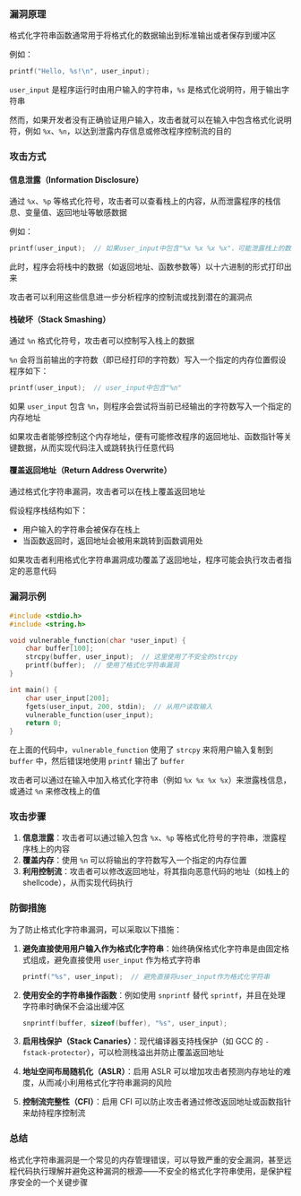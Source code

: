 ### 漏洞原理

格式化字符串函数通常用于将格式化的数据输出到标准输出或者保存到缓冲区

例如：

```c
printf("Hello, %s!\n", user_input);
```

`user_input` 是程序运行时由用户输入的字符串，`%s` 是格式化说明符，用于输出字符串

然而，如果开发者没有正确验证用户输入，攻击者就可以在输入中包含格式化说明符，例如 `%x`、`%n`，以达到泄露内存信息或修改程序控制流的目的

### **攻击方式**

#### **信息泄露（Information Disclosure）**

通过 `%x`、`%p` 等格式化符号，攻击者可以查看栈上的内容，从而泄露程序的栈信息、变量值、返回地址等敏感数据

例如：

```c
printf(user_input);  // 如果user_input中包含"%x %x %x %x"，可能泄露栈上的数据
```

此时，程序会将栈中的数据（如返回地址、函数参数等）以十六进制的形式打印出来

攻击者可以利用这些信息进一步分析程序的控制流或找到潜在的漏洞点

#### **栈破坏（Stack Smashing）**

通过 `%n` 格式化符号，攻击者可以控制写入栈上的数据

`%n` 会将当前输出的字符数（即已经打印的字符数）写入一个指定的内存位置假设程序如下：

```c
printf(user_input);  // user_input中包含"%n"
```

如果 `user_input` 包含 `%n`，则程序会尝试将当前已经输出的字符数写入一个指定的内存地址

如果攻击者能够控制这个内存地址，便有可能修改程序的返回地址、函数指针等关键数据，从而实现代码注入或跳转执行任意代码

#### **覆盖返回地址（Return Address Overwrite）**

通过格式化字符串漏洞，攻击者可以在栈上覆盖返回地址

假设程序栈结构如下：

- 用户输入的字符串会被保存在栈上
- 当函数返回时，返回地址会被用来跳转到函数调用处

如果攻击者利用格式化字符串漏洞成功覆盖了返回地址，程序可能会执行攻击者指定的恶意代码

### **漏洞示例**

```c
#include <stdio.h>
#include <string.h>

void vulnerable_function(char *user_input) {
    char buffer[100];
    strcpy(buffer, user_input);  // 这里使用了不安全的strcpy
    printf(buffer);  // 使用了格式化字符串漏洞
}

int main() {
    char user_input[200];
    fgets(user_input, 200, stdin);  // 从用户读取输入
    vulnerable_function(user_input);
    return 0;
}
```

在上面的代码中，`vulnerable_function` 使用了 `strcpy` 来将用户输入复制到 `buffer` 中，然后错误地使用 `printf` 输出了 `buffer`

攻击者可以通过在输入中加入格式化字符串（例如 `%x %x %x %x`）来泄露栈信息，或通过 `%n` 来修改栈上的值

### **攻击步骤**

1. **信息泄露**：攻击者可以通过输入包含 `%x`、`%p` 等格式化符号的字符串，泄露程序栈上的内容
2. **覆盖内存**：使用 `%n` 可以将输出的字符数写入一个指定的内存位置
3. **利用控制流**：攻击者可以修改返回地址，将其指向恶意代码的地址（如栈上的 shellcode），从而实现代码执行

### **防御措施**

为了防止格式化字符串漏洞，可以采取以下措施：

1. **避免直接使用用户输入作为格式化字符串**：始终确保格式化字符串是由固定格式组成，避免直接使用 `user_input` 作为格式字符串

   ```c
   printf("%s", user_input);  // 避免直接将user_input作为格式化字符串
   ```

2. **使用安全的字符串操作函数**：例如使用 `snprintf` 替代 `sprintf`，并且在处理字符串时确保不会溢出缓冲区

   ```c
   snprintf(buffer, sizeof(buffer), "%s", user_input);
   ```

3. **启用栈保护（Stack Canaries）**：现代编译器支持栈保护（如 GCC 的 `-fstack-protector`），可以检测栈溢出并防止覆盖返回地址

4. **地址空间布局随机化（ASLR）**：启用 ASLR 可以增加攻击者预测内存地址的难度，从而减小利用格式化字符串漏洞的风险

5. **控制流完整性（CFI）**：启用 CFI 可以防止攻击者通过修改返回地址或函数指针来劫持程序控制流

### **总结**

格式化字符串漏洞是一个常见的内存管理错误，可以导致严重的安全漏洞，甚至远程代码执行理解并避免这种漏洞的根源——不安全的格式化字符串使用，是保护程序安全的一个关键步骤